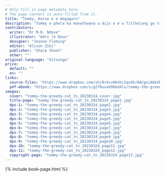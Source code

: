 ```yaml
---
# Only fill in page metadata here.
# The page content is auto-filled from it.
title: "Tommy, Katse e e megagaru"
description: "Tommy e phela ka manathwana a dijo a e a fitlhelang go tswa kwa lelapeng la ga Manala. Fa lelapa la ga Manala le ya maikhutsong. Tommy o tla phela jang?"
contributors:
  writer: "Dr M.D. Ndove"
  illustrator: "Adri le Roux"
  designer: "Jeanne Fleming"
  editor: "Alison Ziki"
  publisher: "Sharp Shoot"
  other: ""
original-language: "Xitsonga"
price:
  default: ""
  en: ""
links:
  source-files: "https://www.dropbox.com/sh/0r4cv86nhc3qx4h/AACgxiA6kXN0UTobH63Zsc8ha?dl=0"
  pdf-ebook: "https://www.dropbox.com/s/g2f0uuxb96bd4lx/tommy-the-greedy-cat_tn_20230324.pdf?dl=0"
images:
  cover: "tommy-the-greedy-cat_tn_20230324_cover.jpg"
  title-page: "tommy-the-greedy-cat_tn_20230324_page1.jpg"
  dps-1: "tommy-the-greedy-cat_tn_20230324_page2.jpg"
  dps-2: "tommy-the-greedy-cat_tn_20230324_page3.jpg"
  dps-3: "tommy-the-greedy-cat_tn_20230324_page4.jpg"
  dps-4: "tommy-the-greedy-cat_tn_20230324_page5.jpg"
  dps-5: "tommy-the-greedy-cat_tn_20230324_page6.jpg"
  dps-6: "tommy-the-greedy-cat_tn_20230324_page7.jpg"
  dps-7: "tommy-the-greedy-cat_tn_20230324_page8.jpg"
  dps-8: "tommy-the-greedy-cat_tn_20230324_page9.jpg"
  dps-9: "tommy-the-greedy-cat_tn_20230324_page10.jpg"
  dps-10: "tommy-the-greedy-cat_tn_20230324_page11.jpg"
  dps-11: "tommy-the-greedy-cat_tn_20230324_page12.jpg"
  copyright-page: "tommy-the-greedy-cat_tn_20230324_page13.jpg"
---
```


{% include book-page.html %}

